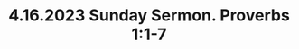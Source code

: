 ---
uri: '/videos/816017738'
title: '4.16.2023 Sunday Sermon. Proverbs 1:1-7'
description: 'The Wisdom in Fear\nProverbs 1:1-7\nProverbs'
thumbnailUrl: 'https://i.vimeocdn.com/video/1656362416-b437fa592e2489f3150c56bfa55f873b280c053f42ce01dd1837ac0d619a5a32-d_1280x720?r=pad'
url: 'https://vimeo.com/816017738'
embedUrl: 'https://player.vimeo.com/video/816017738'
playlistId: '10085736'
playlistName: 'Messages 2023'
category: 'Messages'
duration: '2227'
width: '1280'
height: '720'
channelId: '/users/116618052'
channelName: 'Stony Brook Church'
channelBio: 'Stony Brook Church, Making Disciples'
channelUrl: 'https://vimeo.com/stonybrook'
position: 4
videoId: '816017738'
createdAt: '2023-04-09T15:14:32+00:00'
modifiedAt: '2023-05-10T02:37:40+00:00'
publishedAt: '2023-04-09T15:14:32+00:00'
---